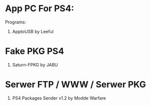 # App PC For PS4:
Programs:
1) ApptoUSB by Leeful


# Fake PKG PS4
1) Saturn-FPKG by JABU


# Serwer FTP / WWW / Serwer PKG
1) PS4 Packages Sender v1.2 by Modde Warfare
